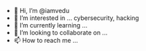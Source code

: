 - 👋 Hi, I’m @iamvedu
- 👀 I’m interested in ... cybersecurity, hacking 
- 🌱 I’m currently learning ...
- 💞️ I’m looking to collaborate on ...
- 📫 How to reach me ...

<!---
iamvedu/iamvedu is a ✨ special ✨ repository because its `README.md` (this file) appears on your GitHub profile.
You can click the Preview link to take a look at your changes.
--->
